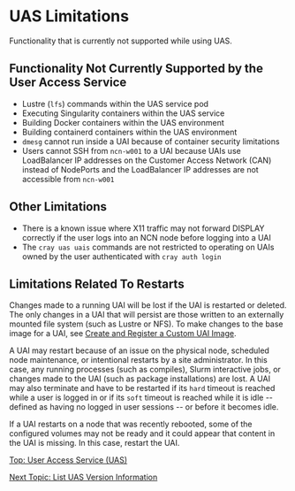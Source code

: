 # UAS Limitations

Functionality that is currently not supported while using UAS.

## Functionality Not Currently Supported by the User Access Service

* Lustre (`lfs`) commands within the UAS service pod
* Executing Singularity containers within the UAS service
* Building Docker containers within the UAS environment
* Building containerd containers within the UAS environment
* `dmesg` cannot run inside a UAI because of container security limitations
* Users cannot SSH from `ncn-w001` to a UAI because UAIs use LoadBalancer IP addresses on the Customer Access Network \(CAN\) instead of NodePorts and the LoadBalancer IP addresses are not accessible from `ncn-w001`

## Other Limitations

* There is a known issue where X11 traffic may not forward DISPLAY correctly if the user logs into an NCN node before logging into a UAI
* The `cray uas uais` commands are not restricted to operating on UAIs owned by the user authenticated with `cray auth login`

## Limitations Related To Restarts

Changes made to a running UAI will be lost if the UAI is restarted or deleted. The only changes in a UAI that will persist are those written to an externally mounted file system \(such as Lustre or NFS\). To make changes to the base image for a UAI, see [Create and Register a Custom UAI Image](Create_and_Register_a_Custom_UAI_Image.md).

A UAI may restart because of an issue on the physical node, scheduled node maintenance, or intentional restarts by a site administrator. In this case, any running processes \(such as compiles\), Slurm interactive jobs, or changes made to the UAI \(such as package installations\) are lost. A UAI may also terminate and have to be restarted if its `hard` timeout is reached while a user is logged in or if its `soft` timeout is reached while it is idle -- defined as having no logged in user sessions -- or before it becomes idle.

If a UAI restarts on a node that was recently rebooted, some of the configured volumes may not be ready and it could appear that content in the UAI is missing. In this case, restart the UAI.

[Top: User Access Service (UAS)](index.md)

[Next Topic: List UAS Version Information](List_UAS_Information.md)
